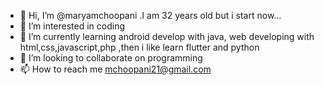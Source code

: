 - 👋 Hi, I’m @maryamchoopani .I am 32 years old but i start now...
- 👀 I’m interested in coding
- 🌱 I’m currently learning android develop with java, web developing with html,css,javascript,php ,then i like learn flutter and python
- 💞️ I’m looking to collaborate on programming
- 📫 How to reach me mchoopani21@gmail.com

<!---
maryamchoopani/maryamchoopani is a ✨ special ✨ repository because its `README.md` (this file) appears on your GitHub profile.
You can click the Preview link to take a look at your changes.
--->
